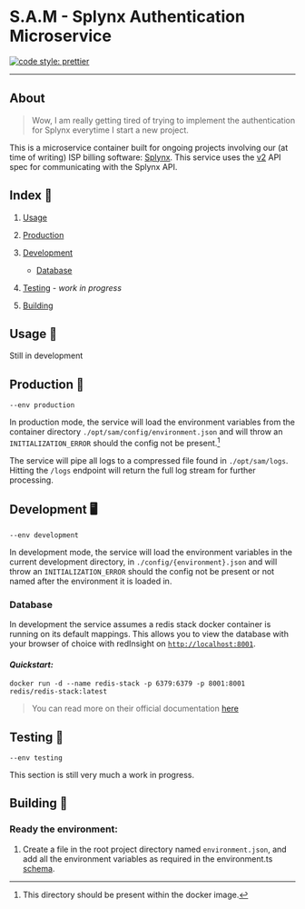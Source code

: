 # S.A.M - Splynx Authentication Microservice

[![code style: prettier](https://img.shields.io/badge/code_style-prettier-ff69b4.svg?style=flat-square)](https://github.com/prettier/prettier)

---

## About

> Wow, I am really getting tired of trying to implement the authentication for Splynx everytime I start a new project.

This is a microservice container built for ongoing projects involving our (at time of writing) ISP billing software: [Splynx][Splynx home].
This service uses the [v2][Splynx API Doc] API spec for communicating with the Splynx API.

## Index :scroll:

1. [Usage](#usage-rocket)
2. [Production](#production-briefcase)
3. [Development](#development-desktop_computer)

   - [Database](#database)

4. [Testing](#testing-ticket) - _work in progress_
5. [Building](#building-nut_and_bolt)

## Usage :rocket:

Still in development

## Production :briefcase:

`--env production`

In production mode, the service will load the environment variables from the container directory `./opt/sam/config/environment.json` and will throw an `INITIALIZATION_ERROR` should the config not be present.[^production_env]

The service will pipe all logs to a compressed file found in `./opt/sam/logs`. Hitting the `/logs` endpoint will return the full log stream for further processing.

## Development :desktop_computer:

`--env development`

In development mode, the service will load the environment variables in the current development directory, in `./config/{environment}.json` and will throw an `INITIALIZATION_ERROR` should the config not be present or not named after the environment it is loaded in.

### Database

In development the service assumes a redis stack docker container is running on its default mappings. This allows you to view the database with your browser of choice with redInsight on [`http://localhost:8001`](http://localhost:8001).

#### _Quickstart:_

```
docker run -d --name redis-stack -p 6379:6379 -p 8001:8001 redis/redis-stack:latest
```

> You can read more on their official documentation [here][Redis-stack docker install]

## Testing :ticket:

`--env testing`

This section is still very much a work in progress.

## Building :nut_and_bolt:

### Ready the environment:

1. Create a file in the root project directory named `environment.json`, and add all the environment variables as required in the environment.ts [schema][Convict schema].

[^production_env]: This directory should be present within the docker image.

[Redis-stack docker install]: https://redis.io/docs/getting-started/install-stack/docker/
[Convict schema]: https://github.com/Rapid-Networks/Splynx_Authentication/blob/main/src/libraries/environment.ts
[Splynx home]: https://splynx.com/
[Splynx API Doc]: https://splynx.docs.apiary.io/
